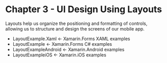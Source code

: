 # Chapter 3 - UI Design Using Layouts<br/>
Layouts help us organize the positioning and formatting of controls, allowing us to structure and design the screens of our mobile app. 

<ul>
<li>LayoutExample.Xaml    <- Xamarin.Forms XAML examples</li>
<li>LayoutExample         <- Xamarin.Forms C# examples</li>
<li>LayoutExampleAndroid  <- Xamarin.Android examples</li>  
<li>LayoutExampleiOS      <- Xamarin.iOS examples</li>
</ul>
